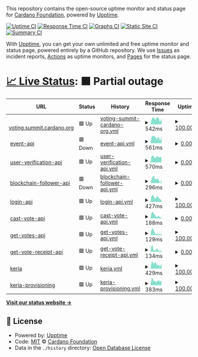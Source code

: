 This repository contains the open-source uptime monitor and status page for [Cardano Foundation](https://cardanofoundation.org), powered by [Upptime](https://github.com/upptime/upptime).

[![Uptime CI](https://github.com/cardano-foundation/cf-summit-evoting-status/workflows/Uptime%20CI/badge.svg)](https://github.com/cardano-foundation/cf-summit-evoting-status/actions?query=workflow%3A%22Uptime+CI%22)
[![Response Time CI](https://github.com/cardano-foundation/cf-summit-evoting-status/workflows/Response%20Time%20CI/badge.svg)](https://github.com/cardano-foundation/cf-summit-evoting-status/actions?query=workflow%3A%22Response+Time+CI%22)
[![Graphs CI](https://github.com/cardano-foundation/cf-summit-evoting-status/workflows/Graphs%20CI/badge.svg)](https://github.com/cardano-foundation/cf-summit-evoting-status/actions?query=workflow%3A%22Graphs+CI%22)
[![Static Site CI](https://github.com/cardano-foundation/cf-summit-evoting-status/workflows/Static%20Site%20CI/badge.svg)](https://github.com/cardano-foundation/cf-summit-evoting-status/actions?query=workflow%3A%22Static+Site+CI%22)
[![Summary CI](https://github.com/cardano-foundation/cf-summit-evoting-status/workflows/Summary%20CI/badge.svg)](https://github.com/cardano-foundation/cf-summit-evoting-status/actions?query=workflow%3A%22Summary+CI%22)

With [Upptime](https://upptime.js.org), you can get your own unlimited and free uptime monitor and status page, powered entirely by a GitHub repository. We use [Issues](https://github.com/cardano-foundation/cf-summit-evoting-status/issues) as incident reports, [Actions](https://github.com/cardano-foundation/cf-summit-evoting-status/actions) as uptime monitors, and [Pages](https://status2024.voting.summit.cardano.org) for the status page.

# [📈 Live Status](https://status2024.voting.summit.cardano.org): <!--live status--> **🟧 Partial outage**

<!--start: status pages-->
<!-- This summary is generated by Upptime (https://github.com/upptime/upptime) -->
<!-- Do not edit this manually, your changes will be overwritten -->
<!-- prettier-ignore -->
| URL | Status | History | Response Time | Uptime |
| --- | ------ | ------- | ------------- | ------ |
| <img alt="" src="https://icons.duckduckgo.com/ip3/voting.summit.cardano.org.ico" height="13"> [voting.summit.cardano.org](https://voting.summit.cardano.org/) | 🟩 Up | [voting-summit-cardano-org.yml](https://github.com/cardano-foundation/cf-summit-evoting-status/commits/HEAD/history/voting-summit-cardano-org.yml) | <details><summary><img alt="Response time graph" src="./graphs/voting-summit-cardano-org/response-time-week.png" height="20"> 542ms</summary><br><a href="https://status2024.voting.summit.cardano.org/history/voting-summit-cardano-org"><img alt="Response time 497" src="https://img.shields.io/endpoint?url=https%3A%2F%2Fraw.githubusercontent.com%2Fcardano-foundation%2Fcf-summit-evoting-status%2FHEAD%2Fapi%2Fvoting-summit-cardano-org%2Fresponse-time.json"></a><br><a href="https://status2024.voting.summit.cardano.org/history/voting-summit-cardano-org"><img alt="24-hour response time 604" src="https://img.shields.io/endpoint?url=https%3A%2F%2Fraw.githubusercontent.com%2Fcardano-foundation%2Fcf-summit-evoting-status%2FHEAD%2Fapi%2Fvoting-summit-cardano-org%2Fresponse-time-day.json"></a><br><a href="https://status2024.voting.summit.cardano.org/history/voting-summit-cardano-org"><img alt="7-day response time 542" src="https://img.shields.io/endpoint?url=https%3A%2F%2Fraw.githubusercontent.com%2Fcardano-foundation%2Fcf-summit-evoting-status%2FHEAD%2Fapi%2Fvoting-summit-cardano-org%2Fresponse-time-week.json"></a><br><a href="https://status2024.voting.summit.cardano.org/history/voting-summit-cardano-org"><img alt="30-day response time 578" src="https://img.shields.io/endpoint?url=https%3A%2F%2Fraw.githubusercontent.com%2Fcardano-foundation%2Fcf-summit-evoting-status%2FHEAD%2Fapi%2Fvoting-summit-cardano-org%2Fresponse-time-month.json"></a><br><a href="https://status2024.voting.summit.cardano.org/history/voting-summit-cardano-org"><img alt="1-year response time 559" src="https://img.shields.io/endpoint?url=https%3A%2F%2Fraw.githubusercontent.com%2Fcardano-foundation%2Fcf-summit-evoting-status%2FHEAD%2Fapi%2Fvoting-summit-cardano-org%2Fresponse-time-year.json"></a></details> | <details><summary><a href="https://status2024.voting.summit.cardano.org/history/voting-summit-cardano-org">100.00%</a></summary><a href="https://status2024.voting.summit.cardano.org/history/voting-summit-cardano-org"><img alt="All-time uptime 0.00%" src="https://img.shields.io/endpoint?url=https%3A%2F%2Fraw.githubusercontent.com%2Fcardano-foundation%2Fcf-summit-evoting-status%2FHEAD%2Fapi%2Fvoting-summit-cardano-org%2Fuptime.json"></a><br><a href="https://status2024.voting.summit.cardano.org/history/voting-summit-cardano-org"><img alt="24-hour uptime 100.00%" src="https://img.shields.io/endpoint?url=https%3A%2F%2Fraw.githubusercontent.com%2Fcardano-foundation%2Fcf-summit-evoting-status%2FHEAD%2Fapi%2Fvoting-summit-cardano-org%2Fuptime-day.json"></a><br><a href="https://status2024.voting.summit.cardano.org/history/voting-summit-cardano-org"><img alt="7-day uptime 100.00%" src="https://img.shields.io/endpoint?url=https%3A%2F%2Fraw.githubusercontent.com%2Fcardano-foundation%2Fcf-summit-evoting-status%2FHEAD%2Fapi%2Fvoting-summit-cardano-org%2Fuptime-week.json"></a><br><a href="https://status2024.voting.summit.cardano.org/history/voting-summit-cardano-org"><img alt="30-day uptime 99.99%" src="https://img.shields.io/endpoint?url=https%3A%2F%2Fraw.githubusercontent.com%2Fcardano-foundation%2Fcf-summit-evoting-status%2FHEAD%2Fapi%2Fvoting-summit-cardano-org%2Fuptime-month.json"></a><br><a href="https://status2024.voting.summit.cardano.org/history/voting-summit-cardano-org"><img alt="1-year uptime 47.59%" src="https://img.shields.io/endpoint?url=https%3A%2F%2Fraw.githubusercontent.com%2Fcardano-foundation%2Fcf-summit-evoting-status%2FHEAD%2Fapi%2Fvoting-summit-cardano-org%2Fuptime-year.json"></a></details>
| <img alt="" src="https://icons.duckduckgo.com/ip3/follower-api.voting.summit.cardano.org.ico" height="13"> [event-api](https://follower-api.voting.summit.cardano.org/api/reference/event/CARDANO_SUMMIT_AWARDS_2024) | 🟥 Down | [event-api.yml](https://github.com/cardano-foundation/cf-summit-evoting-status/commits/HEAD/history/event-api.yml) | <details><summary><img alt="Response time graph" src="./graphs/event-api/response-time-week.png" height="20"> 561ms</summary><br><a href="https://status2024.voting.summit.cardano.org/history/event-api"><img alt="Response time 568" src="https://img.shields.io/endpoint?url=https%3A%2F%2Fraw.githubusercontent.com%2Fcardano-foundation%2Fcf-summit-evoting-status%2FHEAD%2Fapi%2Fevent-api%2Fresponse-time.json"></a><br><a href="https://status2024.voting.summit.cardano.org/history/event-api"><img alt="24-hour response time 797" src="https://img.shields.io/endpoint?url=https%3A%2F%2Fraw.githubusercontent.com%2Fcardano-foundation%2Fcf-summit-evoting-status%2FHEAD%2Fapi%2Fevent-api%2Fresponse-time-day.json"></a><br><a href="https://status2024.voting.summit.cardano.org/history/event-api"><img alt="7-day response time 561" src="https://img.shields.io/endpoint?url=https%3A%2F%2Fraw.githubusercontent.com%2Fcardano-foundation%2Fcf-summit-evoting-status%2FHEAD%2Fapi%2Fevent-api%2Fresponse-time-week.json"></a><br><a href="https://status2024.voting.summit.cardano.org/history/event-api"><img alt="30-day response time 593" src="https://img.shields.io/endpoint?url=https%3A%2F%2Fraw.githubusercontent.com%2Fcardano-foundation%2Fcf-summit-evoting-status%2FHEAD%2Fapi%2Fevent-api%2Fresponse-time-month.json"></a><br><a href="https://status2024.voting.summit.cardano.org/history/event-api"><img alt="1-year response time 579" src="https://img.shields.io/endpoint?url=https%3A%2F%2Fraw.githubusercontent.com%2Fcardano-foundation%2Fcf-summit-evoting-status%2FHEAD%2Fapi%2Fevent-api%2Fresponse-time-year.json"></a></details> | <details><summary><a href="https://status2024.voting.summit.cardano.org/history/event-api">0.00%</a></summary><a href="https://status2024.voting.summit.cardano.org/history/event-api"><img alt="All-time uptime 0.00%" src="https://img.shields.io/endpoint?url=https%3A%2F%2Fraw.githubusercontent.com%2Fcardano-foundation%2Fcf-summit-evoting-status%2FHEAD%2Fapi%2Fevent-api%2Fuptime.json"></a><br><a href="https://status2024.voting.summit.cardano.org/history/event-api"><img alt="24-hour uptime 0.00%" src="https://img.shields.io/endpoint?url=https%3A%2F%2Fraw.githubusercontent.com%2Fcardano-foundation%2Fcf-summit-evoting-status%2FHEAD%2Fapi%2Fevent-api%2Fuptime-day.json"></a><br><a href="https://status2024.voting.summit.cardano.org/history/event-api"><img alt="7-day uptime 0.00%" src="https://img.shields.io/endpoint?url=https%3A%2F%2Fraw.githubusercontent.com%2Fcardano-foundation%2Fcf-summit-evoting-status%2FHEAD%2Fapi%2Fevent-api%2Fuptime-week.json"></a><br><a href="https://status2024.voting.summit.cardano.org/history/event-api"><img alt="30-day uptime 1.38%" src="https://img.shields.io/endpoint?url=https%3A%2F%2Fraw.githubusercontent.com%2Fcardano-foundation%2Fcf-summit-evoting-status%2FHEAD%2Fapi%2Fevent-api%2Fuptime-month.json"></a><br><a href="https://status2024.voting.summit.cardano.org/history/event-api"><img alt="1-year uptime 0.00%" src="https://img.shields.io/endpoint?url=https%3A%2F%2Fraw.githubusercontent.com%2Fcardano-foundation%2Fcf-summit-evoting-status%2FHEAD%2Fapi%2Fevent-api%2Fuptime-year.json"></a></details>
| <img alt="" src="https://icons.duckduckgo.com/ip3/user-verification.voting.summit.cardano.org.ico" height="13"> [user-verification-api](https://user-verification.voting.summit.cardano.org/api/sms/user-verification/start-verification) | 🟩 Up | [user-verification-api.yml](https://github.com/cardano-foundation/cf-summit-evoting-status/commits/HEAD/history/user-verification-api.yml) | <details><summary><img alt="Response time graph" src="./graphs/user-verification-api/response-time-week.png" height="20"> 570ms</summary><br><a href="https://status2024.voting.summit.cardano.org/history/user-verification-api"><img alt="Response time 527" src="https://img.shields.io/endpoint?url=https%3A%2F%2Fraw.githubusercontent.com%2Fcardano-foundation%2Fcf-summit-evoting-status%2FHEAD%2Fapi%2Fuser-verification-api%2Fresponse-time.json"></a><br><a href="https://status2024.voting.summit.cardano.org/history/user-verification-api"><img alt="24-hour response time 569" src="https://img.shields.io/endpoint?url=https%3A%2F%2Fraw.githubusercontent.com%2Fcardano-foundation%2Fcf-summit-evoting-status%2FHEAD%2Fapi%2Fuser-verification-api%2Fresponse-time-day.json"></a><br><a href="https://status2024.voting.summit.cardano.org/history/user-verification-api"><img alt="7-day response time 570" src="https://img.shields.io/endpoint?url=https%3A%2F%2Fraw.githubusercontent.com%2Fcardano-foundation%2Fcf-summit-evoting-status%2FHEAD%2Fapi%2Fuser-verification-api%2Fresponse-time-week.json"></a><br><a href="https://status2024.voting.summit.cardano.org/history/user-verification-api"><img alt="30-day response time 586" src="https://img.shields.io/endpoint?url=https%3A%2F%2Fraw.githubusercontent.com%2Fcardano-foundation%2Fcf-summit-evoting-status%2FHEAD%2Fapi%2Fuser-verification-api%2Fresponse-time-month.json"></a><br><a href="https://status2024.voting.summit.cardano.org/history/user-verification-api"><img alt="1-year response time 557" src="https://img.shields.io/endpoint?url=https%3A%2F%2Fraw.githubusercontent.com%2Fcardano-foundation%2Fcf-summit-evoting-status%2FHEAD%2Fapi%2Fuser-verification-api%2Fresponse-time-year.json"></a></details> | <details><summary><a href="https://status2024.voting.summit.cardano.org/history/user-verification-api">0.00%</a></summary><a href="https://status2024.voting.summit.cardano.org/history/user-verification-api"><img alt="All-time uptime 0.00%" src="https://img.shields.io/endpoint?url=https%3A%2F%2Fraw.githubusercontent.com%2Fcardano-foundation%2Fcf-summit-evoting-status%2FHEAD%2Fapi%2Fuser-verification-api%2Fuptime.json"></a><br><a href="https://status2024.voting.summit.cardano.org/history/user-verification-api"><img alt="24-hour uptime 0.00%" src="https://img.shields.io/endpoint?url=https%3A%2F%2Fraw.githubusercontent.com%2Fcardano-foundation%2Fcf-summit-evoting-status%2FHEAD%2Fapi%2Fuser-verification-api%2Fuptime-day.json"></a><br><a href="https://status2024.voting.summit.cardano.org/history/user-verification-api"><img alt="7-day uptime 0.00%" src="https://img.shields.io/endpoint?url=https%3A%2F%2Fraw.githubusercontent.com%2Fcardano-foundation%2Fcf-summit-evoting-status%2FHEAD%2Fapi%2Fuser-verification-api%2Fuptime-week.json"></a><br><a href="https://status2024.voting.summit.cardano.org/history/user-verification-api"><img alt="30-day uptime 1.38%" src="https://img.shields.io/endpoint?url=https%3A%2F%2Fraw.githubusercontent.com%2Fcardano-foundation%2Fcf-summit-evoting-status%2FHEAD%2Fapi%2Fuser-verification-api%2Fuptime-month.json"></a><br><a href="https://status2024.voting.summit.cardano.org/history/user-verification-api"><img alt="1-year uptime 0.00%" src="https://img.shields.io/endpoint?url=https%3A%2F%2Fraw.githubusercontent.com%2Fcardano-foundation%2Fcf-summit-evoting-status%2FHEAD%2Fapi%2Fuser-verification-api%2Fuptime-year.json"></a></details>
| <img alt="" src="https://icons.duckduckgo.com/ip3/follower-api.voting.summit.cardano.org.ico" height="13"> [blockchain-follower-api](https://follower-api.voting.summit.cardano.org/api/blockchain/tip) | 🟥 Down | [blockchain-follower-api.yml](https://github.com/cardano-foundation/cf-summit-evoting-status/commits/HEAD/history/blockchain-follower-api.yml) | <details><summary><img alt="Response time graph" src="./graphs/blockchain-follower-api/response-time-week.png" height="20"> 296ms</summary><br><a href="https://status2024.voting.summit.cardano.org/history/blockchain-follower-api"><img alt="Response time 346" src="https://img.shields.io/endpoint?url=https%3A%2F%2Fraw.githubusercontent.com%2Fcardano-foundation%2Fcf-summit-evoting-status%2FHEAD%2Fapi%2Fblockchain-follower-api%2Fresponse-time.json"></a><br><a href="https://status2024.voting.summit.cardano.org/history/blockchain-follower-api"><img alt="24-hour response time 288" src="https://img.shields.io/endpoint?url=https%3A%2F%2Fraw.githubusercontent.com%2Fcardano-foundation%2Fcf-summit-evoting-status%2FHEAD%2Fapi%2Fblockchain-follower-api%2Fresponse-time-day.json"></a><br><a href="https://status2024.voting.summit.cardano.org/history/blockchain-follower-api"><img alt="7-day response time 296" src="https://img.shields.io/endpoint?url=https%3A%2F%2Fraw.githubusercontent.com%2Fcardano-foundation%2Fcf-summit-evoting-status%2FHEAD%2Fapi%2Fblockchain-follower-api%2Fresponse-time-week.json"></a><br><a href="https://status2024.voting.summit.cardano.org/history/blockchain-follower-api"><img alt="30-day response time 362" src="https://img.shields.io/endpoint?url=https%3A%2F%2Fraw.githubusercontent.com%2Fcardano-foundation%2Fcf-summit-evoting-status%2FHEAD%2Fapi%2Fblockchain-follower-api%2Fresponse-time-month.json"></a><br><a href="https://status2024.voting.summit.cardano.org/history/blockchain-follower-api"><img alt="1-year response time 347" src="https://img.shields.io/endpoint?url=https%3A%2F%2Fraw.githubusercontent.com%2Fcardano-foundation%2Fcf-summit-evoting-status%2FHEAD%2Fapi%2Fblockchain-follower-api%2Fresponse-time-year.json"></a></details> | <details><summary><a href="https://status2024.voting.summit.cardano.org/history/blockchain-follower-api">0.00%</a></summary><a href="https://status2024.voting.summit.cardano.org/history/blockchain-follower-api"><img alt="All-time uptime 0.00%" src="https://img.shields.io/endpoint?url=https%3A%2F%2Fraw.githubusercontent.com%2Fcardano-foundation%2Fcf-summit-evoting-status%2FHEAD%2Fapi%2Fblockchain-follower-api%2Fuptime.json"></a><br><a href="https://status2024.voting.summit.cardano.org/history/blockchain-follower-api"><img alt="24-hour uptime 0.00%" src="https://img.shields.io/endpoint?url=https%3A%2F%2Fraw.githubusercontent.com%2Fcardano-foundation%2Fcf-summit-evoting-status%2FHEAD%2Fapi%2Fblockchain-follower-api%2Fuptime-day.json"></a><br><a href="https://status2024.voting.summit.cardano.org/history/blockchain-follower-api"><img alt="7-day uptime 0.00%" src="https://img.shields.io/endpoint?url=https%3A%2F%2Fraw.githubusercontent.com%2Fcardano-foundation%2Fcf-summit-evoting-status%2FHEAD%2Fapi%2Fblockchain-follower-api%2Fuptime-week.json"></a><br><a href="https://status2024.voting.summit.cardano.org/history/blockchain-follower-api"><img alt="30-day uptime 1.38%" src="https://img.shields.io/endpoint?url=https%3A%2F%2Fraw.githubusercontent.com%2Fcardano-foundation%2Fcf-summit-evoting-status%2FHEAD%2Fapi%2Fblockchain-follower-api%2Fuptime-month.json"></a><br><a href="https://status2024.voting.summit.cardano.org/history/blockchain-follower-api"><img alt="1-year uptime 0.00%" src="https://img.shields.io/endpoint?url=https%3A%2F%2Fraw.githubusercontent.com%2Fcardano-foundation%2Fcf-summit-evoting-status%2FHEAD%2Fapi%2Fblockchain-follower-api%2Fuptime-year.json"></a></details>
| <img alt="" src="https://icons.duckduckgo.com/ip3/api.voting.summit.cardano.org.ico" height="13"> [login-api](http://api.voting.summit.cardano.org/api/auth/login) | 🟩 Up | [login-api.yml](https://github.com/cardano-foundation/cf-summit-evoting-status/commits/HEAD/history/login-api.yml) | <details><summary><img alt="Response time graph" src="./graphs/login-api/response-time-week.png" height="20"> 427ms</summary><br><a href="https://status2024.voting.summit.cardano.org/history/login-api"><img alt="Response time 454" src="https://img.shields.io/endpoint?url=https%3A%2F%2Fraw.githubusercontent.com%2Fcardano-foundation%2Fcf-summit-evoting-status%2FHEAD%2Fapi%2Flogin-api%2Fresponse-time.json"></a><br><a href="https://status2024.voting.summit.cardano.org/history/login-api"><img alt="24-hour response time 558" src="https://img.shields.io/endpoint?url=https%3A%2F%2Fraw.githubusercontent.com%2Fcardano-foundation%2Fcf-summit-evoting-status%2FHEAD%2Fapi%2Flogin-api%2Fresponse-time-day.json"></a><br><a href="https://status2024.voting.summit.cardano.org/history/login-api"><img alt="7-day response time 427" src="https://img.shields.io/endpoint?url=https%3A%2F%2Fraw.githubusercontent.com%2Fcardano-foundation%2Fcf-summit-evoting-status%2FHEAD%2Fapi%2Flogin-api%2Fresponse-time-week.json"></a><br><a href="https://status2024.voting.summit.cardano.org/history/login-api"><img alt="30-day response time 531" src="https://img.shields.io/endpoint?url=https%3A%2F%2Fraw.githubusercontent.com%2Fcardano-foundation%2Fcf-summit-evoting-status%2FHEAD%2Fapi%2Flogin-api%2Fresponse-time-month.json"></a><br><a href="https://status2024.voting.summit.cardano.org/history/login-api"><img alt="1-year response time 455" src="https://img.shields.io/endpoint?url=https%3A%2F%2Fraw.githubusercontent.com%2Fcardano-foundation%2Fcf-summit-evoting-status%2FHEAD%2Fapi%2Flogin-api%2Fresponse-time-year.json"></a></details> | <details><summary><a href="https://status2024.voting.summit.cardano.org/history/login-api">100.00%</a></summary><a href="https://status2024.voting.summit.cardano.org/history/login-api"><img alt="All-time uptime 1.45%" src="https://img.shields.io/endpoint?url=https%3A%2F%2Fraw.githubusercontent.com%2Fcardano-foundation%2Fcf-summit-evoting-status%2FHEAD%2Fapi%2Flogin-api%2Fuptime.json"></a><br><a href="https://status2024.voting.summit.cardano.org/history/login-api"><img alt="24-hour uptime 100.00%" src="https://img.shields.io/endpoint?url=https%3A%2F%2Fraw.githubusercontent.com%2Fcardano-foundation%2Fcf-summit-evoting-status%2FHEAD%2Fapi%2Flogin-api%2Fuptime-day.json"></a><br><a href="https://status2024.voting.summit.cardano.org/history/login-api"><img alt="7-day uptime 100.00%" src="https://img.shields.io/endpoint?url=https%3A%2F%2Fraw.githubusercontent.com%2Fcardano-foundation%2Fcf-summit-evoting-status%2FHEAD%2Fapi%2Flogin-api%2Fuptime-week.json"></a><br><a href="https://status2024.voting.summit.cardano.org/history/login-api"><img alt="30-day uptime 99.99%" src="https://img.shields.io/endpoint?url=https%3A%2F%2Fraw.githubusercontent.com%2Fcardano-foundation%2Fcf-summit-evoting-status%2FHEAD%2Fapi%2Flogin-api%2Fuptime-month.json"></a><br><a href="https://status2024.voting.summit.cardano.org/history/login-api"><img alt="1-year uptime 48.89%" src="https://img.shields.io/endpoint?url=https%3A%2F%2Fraw.githubusercontent.com%2Fcardano-foundation%2Fcf-summit-evoting-status%2FHEAD%2Fapi%2Flogin-api%2Fuptime-year.json"></a></details>
| <img alt="" src="https://icons.duckduckgo.com/ip3/api.voting.summit.cardano.org.ico" height="13"> [cast-vote-api](http://api.voting.summit.cardano.org/api/vote/cast) | 🟩 Up | [cast-vote-api.yml](https://github.com/cardano-foundation/cf-summit-evoting-status/commits/HEAD/history/cast-vote-api.yml) | <details><summary><img alt="Response time graph" src="./graphs/cast-vote-api/response-time-week.png" height="20"> 188ms</summary><br><a href="https://status2024.voting.summit.cardano.org/history/cast-vote-api"><img alt="Response time 259" src="https://img.shields.io/endpoint?url=https%3A%2F%2Fraw.githubusercontent.com%2Fcardano-foundation%2Fcf-summit-evoting-status%2FHEAD%2Fapi%2Fcast-vote-api%2Fresponse-time.json"></a><br><a href="https://status2024.voting.summit.cardano.org/history/cast-vote-api"><img alt="24-hour response time 215" src="https://img.shields.io/endpoint?url=https%3A%2F%2Fraw.githubusercontent.com%2Fcardano-foundation%2Fcf-summit-evoting-status%2FHEAD%2Fapi%2Fcast-vote-api%2Fresponse-time-day.json"></a><br><a href="https://status2024.voting.summit.cardano.org/history/cast-vote-api"><img alt="7-day response time 188" src="https://img.shields.io/endpoint?url=https%3A%2F%2Fraw.githubusercontent.com%2Fcardano-foundation%2Fcf-summit-evoting-status%2FHEAD%2Fapi%2Fcast-vote-api%2Fresponse-time-week.json"></a><br><a href="https://status2024.voting.summit.cardano.org/history/cast-vote-api"><img alt="30-day response time 236" src="https://img.shields.io/endpoint?url=https%3A%2F%2Fraw.githubusercontent.com%2Fcardano-foundation%2Fcf-summit-evoting-status%2FHEAD%2Fapi%2Fcast-vote-api%2Fresponse-time-month.json"></a><br><a href="https://status2024.voting.summit.cardano.org/history/cast-vote-api"><img alt="1-year response time 240" src="https://img.shields.io/endpoint?url=https%3A%2F%2Fraw.githubusercontent.com%2Fcardano-foundation%2Fcf-summit-evoting-status%2FHEAD%2Fapi%2Fcast-vote-api%2Fresponse-time-year.json"></a></details> | <details><summary><a href="https://status2024.voting.summit.cardano.org/history/cast-vote-api">0.00%</a></summary><a href="https://status2024.voting.summit.cardano.org/history/cast-vote-api"><img alt="All-time uptime 0.00%" src="https://img.shields.io/endpoint?url=https%3A%2F%2Fraw.githubusercontent.com%2Fcardano-foundation%2Fcf-summit-evoting-status%2FHEAD%2Fapi%2Fcast-vote-api%2Fuptime.json"></a><br><a href="https://status2024.voting.summit.cardano.org/history/cast-vote-api"><img alt="24-hour uptime 0.00%" src="https://img.shields.io/endpoint?url=https%3A%2F%2Fraw.githubusercontent.com%2Fcardano-foundation%2Fcf-summit-evoting-status%2FHEAD%2Fapi%2Fcast-vote-api%2Fuptime-day.json"></a><br><a href="https://status2024.voting.summit.cardano.org/history/cast-vote-api"><img alt="7-day uptime 0.00%" src="https://img.shields.io/endpoint?url=https%3A%2F%2Fraw.githubusercontent.com%2Fcardano-foundation%2Fcf-summit-evoting-status%2FHEAD%2Fapi%2Fcast-vote-api%2Fuptime-week.json"></a><br><a href="https://status2024.voting.summit.cardano.org/history/cast-vote-api"><img alt="30-day uptime 1.38%" src="https://img.shields.io/endpoint?url=https%3A%2F%2Fraw.githubusercontent.com%2Fcardano-foundation%2Fcf-summit-evoting-status%2FHEAD%2Fapi%2Fcast-vote-api%2Fuptime-month.json"></a><br><a href="https://status2024.voting.summit.cardano.org/history/cast-vote-api"><img alt="1-year uptime 0.00%" src="https://img.shields.io/endpoint?url=https%3A%2F%2Fraw.githubusercontent.com%2Fcardano-foundation%2Fcf-summit-evoting-status%2FHEAD%2Fapi%2Fcast-vote-api%2Fuptime-year.json"></a></details>
| <img alt="" src="https://icons.duckduckgo.com/ip3/api.voting.summit.cardano.org.ico" height="13"> [get-votes-api](http://api.voting.summit.cardano.org/api/vote/votes/CARDANO_SUMMIT_AWARDS_2024) | 🟩 Up | [get-votes-api.yml](https://github.com/cardano-foundation/cf-summit-evoting-status/commits/HEAD/history/get-votes-api.yml) | <details><summary><img alt="Response time graph" src="./graphs/get-votes-api/response-time-week.png" height="20"> 129ms</summary><br><a href="https://status2024.voting.summit.cardano.org/history/get-votes-api"><img alt="Response time 230" src="https://img.shields.io/endpoint?url=https%3A%2F%2Fraw.githubusercontent.com%2Fcardano-foundation%2Fcf-summit-evoting-status%2FHEAD%2Fapi%2Fget-votes-api%2Fresponse-time.json"></a><br><a href="https://status2024.voting.summit.cardano.org/history/get-votes-api"><img alt="24-hour response time 79" src="https://img.shields.io/endpoint?url=https%3A%2F%2Fraw.githubusercontent.com%2Fcardano-foundation%2Fcf-summit-evoting-status%2FHEAD%2Fapi%2Fget-votes-api%2Fresponse-time-day.json"></a><br><a href="https://status2024.voting.summit.cardano.org/history/get-votes-api"><img alt="7-day response time 129" src="https://img.shields.io/endpoint?url=https%3A%2F%2Fraw.githubusercontent.com%2Fcardano-foundation%2Fcf-summit-evoting-status%2FHEAD%2Fapi%2Fget-votes-api%2Fresponse-time-week.json"></a><br><a href="https://status2024.voting.summit.cardano.org/history/get-votes-api"><img alt="30-day response time 196" src="https://img.shields.io/endpoint?url=https%3A%2F%2Fraw.githubusercontent.com%2Fcardano-foundation%2Fcf-summit-evoting-status%2FHEAD%2Fapi%2Fget-votes-api%2Fresponse-time-month.json"></a><br><a href="https://status2024.voting.summit.cardano.org/history/get-votes-api"><img alt="1-year response time 210" src="https://img.shields.io/endpoint?url=https%3A%2F%2Fraw.githubusercontent.com%2Fcardano-foundation%2Fcf-summit-evoting-status%2FHEAD%2Fapi%2Fget-votes-api%2Fresponse-time-year.json"></a></details> | <details><summary><a href="https://status2024.voting.summit.cardano.org/history/get-votes-api">100.00%</a></summary><a href="https://status2024.voting.summit.cardano.org/history/get-votes-api"><img alt="All-time uptime 1.45%" src="https://img.shields.io/endpoint?url=https%3A%2F%2Fraw.githubusercontent.com%2Fcardano-foundation%2Fcf-summit-evoting-status%2FHEAD%2Fapi%2Fget-votes-api%2Fuptime.json"></a><br><a href="https://status2024.voting.summit.cardano.org/history/get-votes-api"><img alt="24-hour uptime 100.00%" src="https://img.shields.io/endpoint?url=https%3A%2F%2Fraw.githubusercontent.com%2Fcardano-foundation%2Fcf-summit-evoting-status%2FHEAD%2Fapi%2Fget-votes-api%2Fuptime-day.json"></a><br><a href="https://status2024.voting.summit.cardano.org/history/get-votes-api"><img alt="7-day uptime 100.00%" src="https://img.shields.io/endpoint?url=https%3A%2F%2Fraw.githubusercontent.com%2Fcardano-foundation%2Fcf-summit-evoting-status%2FHEAD%2Fapi%2Fget-votes-api%2Fuptime-week.json"></a><br><a href="https://status2024.voting.summit.cardano.org/history/get-votes-api"><img alt="30-day uptime 100.00%" src="https://img.shields.io/endpoint?url=https%3A%2F%2Fraw.githubusercontent.com%2Fcardano-foundation%2Fcf-summit-evoting-status%2FHEAD%2Fapi%2Fget-votes-api%2Fuptime-month.json"></a><br><a href="https://status2024.voting.summit.cardano.org/history/get-votes-api"><img alt="1-year uptime 48.89%" src="https://img.shields.io/endpoint?url=https%3A%2F%2Fraw.githubusercontent.com%2Fcardano-foundation%2Fcf-summit-evoting-status%2FHEAD%2Fapi%2Fget-votes-api%2Fuptime-year.json"></a></details>
| <img alt="" src="https://icons.duckduckgo.com/ip3/api.voting.summit.cardano.org.ico" height="13"> [get-vote-receipt-api](http://api.voting.summit.cardano.org/api/vote/receipt/CARDANO_SUMMIT_AWARDS_2024/AMBASSADOR) | 🟩 Up | [get-vote-receipt-api.yml](https://github.com/cardano-foundation/cf-summit-evoting-status/commits/HEAD/history/get-vote-receipt-api.yml) | <details><summary><img alt="Response time graph" src="./graphs/get-vote-receipt-api/response-time-week.png" height="20"> 134ms</summary><br><a href="https://status2024.voting.summit.cardano.org/history/get-vote-receipt-api"><img alt="Response time 199" src="https://img.shields.io/endpoint?url=https%3A%2F%2Fraw.githubusercontent.com%2Fcardano-foundation%2Fcf-summit-evoting-status%2FHEAD%2Fapi%2Fget-vote-receipt-api%2Fresponse-time.json"></a><br><a href="https://status2024.voting.summit.cardano.org/history/get-vote-receipt-api"><img alt="24-hour response time 215" src="https://img.shields.io/endpoint?url=https%3A%2F%2Fraw.githubusercontent.com%2Fcardano-foundation%2Fcf-summit-evoting-status%2FHEAD%2Fapi%2Fget-vote-receipt-api%2Fresponse-time-day.json"></a><br><a href="https://status2024.voting.summit.cardano.org/history/get-vote-receipt-api"><img alt="7-day response time 134" src="https://img.shields.io/endpoint?url=https%3A%2F%2Fraw.githubusercontent.com%2Fcardano-foundation%2Fcf-summit-evoting-status%2FHEAD%2Fapi%2Fget-vote-receipt-api%2Fresponse-time-week.json"></a><br><a href="https://status2024.voting.summit.cardano.org/history/get-vote-receipt-api"><img alt="30-day response time 189" src="https://img.shields.io/endpoint?url=https%3A%2F%2Fraw.githubusercontent.com%2Fcardano-foundation%2Fcf-summit-evoting-status%2FHEAD%2Fapi%2Fget-vote-receipt-api%2Fresponse-time-month.json"></a><br><a href="https://status2024.voting.summit.cardano.org/history/get-vote-receipt-api"><img alt="1-year response time 179" src="https://img.shields.io/endpoint?url=https%3A%2F%2Fraw.githubusercontent.com%2Fcardano-foundation%2Fcf-summit-evoting-status%2FHEAD%2Fapi%2Fget-vote-receipt-api%2Fresponse-time-year.json"></a></details> | <details><summary><a href="https://status2024.voting.summit.cardano.org/history/get-vote-receipt-api">0.00%</a></summary><a href="https://status2024.voting.summit.cardano.org/history/get-vote-receipt-api"><img alt="All-time uptime 0.00%" src="https://img.shields.io/endpoint?url=https%3A%2F%2Fraw.githubusercontent.com%2Fcardano-foundation%2Fcf-summit-evoting-status%2FHEAD%2Fapi%2Fget-vote-receipt-api%2Fuptime.json"></a><br><a href="https://status2024.voting.summit.cardano.org/history/get-vote-receipt-api"><img alt="24-hour uptime 0.00%" src="https://img.shields.io/endpoint?url=https%3A%2F%2Fraw.githubusercontent.com%2Fcardano-foundation%2Fcf-summit-evoting-status%2FHEAD%2Fapi%2Fget-vote-receipt-api%2Fuptime-day.json"></a><br><a href="https://status2024.voting.summit.cardano.org/history/get-vote-receipt-api"><img alt="7-day uptime 0.00%" src="https://img.shields.io/endpoint?url=https%3A%2F%2Fraw.githubusercontent.com%2Fcardano-foundation%2Fcf-summit-evoting-status%2FHEAD%2Fapi%2Fget-vote-receipt-api%2Fuptime-week.json"></a><br><a href="https://status2024.voting.summit.cardano.org/history/get-vote-receipt-api"><img alt="30-day uptime 1.38%" src="https://img.shields.io/endpoint?url=https%3A%2F%2Fraw.githubusercontent.com%2Fcardano-foundation%2Fcf-summit-evoting-status%2FHEAD%2Fapi%2Fget-vote-receipt-api%2Fuptime-month.json"></a><br><a href="https://status2024.voting.summit.cardano.org/history/get-vote-receipt-api"><img alt="1-year uptime 0.00%" src="https://img.shields.io/endpoint?url=https%3A%2F%2Fraw.githubusercontent.com%2Fcardano-foundation%2Fcf-summit-evoting-status%2FHEAD%2Fapi%2Fget-vote-receipt-api%2Fuptime-year.json"></a></details>
| <img alt="" src="https://icons.duckduckgo.com/ip3/keria.voting.summit.cardano.org.ico" height="13"> [keria](http://keria.voting.summit.cardano.org) | 🟩 Up | [keria.yml](https://github.com/cardano-foundation/cf-summit-evoting-status/commits/HEAD/history/keria.yml) | <details><summary><img alt="Response time graph" src="./graphs/keria/response-time-week.png" height="20"> 429ms</summary><br><a href="https://status2024.voting.summit.cardano.org/history/keria"><img alt="Response time 489" src="https://img.shields.io/endpoint?url=https%3A%2F%2Fraw.githubusercontent.com%2Fcardano-foundation%2Fcf-summit-evoting-status%2FHEAD%2Fapi%2Fkeria%2Fresponse-time.json"></a><br><a href="https://status2024.voting.summit.cardano.org/history/keria"><img alt="24-hour response time 526" src="https://img.shields.io/endpoint?url=https%3A%2F%2Fraw.githubusercontent.com%2Fcardano-foundation%2Fcf-summit-evoting-status%2FHEAD%2Fapi%2Fkeria%2Fresponse-time-day.json"></a><br><a href="https://status2024.voting.summit.cardano.org/history/keria"><img alt="7-day response time 429" src="https://img.shields.io/endpoint?url=https%3A%2F%2Fraw.githubusercontent.com%2Fcardano-foundation%2Fcf-summit-evoting-status%2FHEAD%2Fapi%2Fkeria%2Fresponse-time-week.json"></a><br><a href="https://status2024.voting.summit.cardano.org/history/keria"><img alt="30-day response time 505" src="https://img.shields.io/endpoint?url=https%3A%2F%2Fraw.githubusercontent.com%2Fcardano-foundation%2Fcf-summit-evoting-status%2FHEAD%2Fapi%2Fkeria%2Fresponse-time-month.json"></a><br><a href="https://status2024.voting.summit.cardano.org/history/keria"><img alt="1-year response time 489" src="https://img.shields.io/endpoint?url=https%3A%2F%2Fraw.githubusercontent.com%2Fcardano-foundation%2Fcf-summit-evoting-status%2FHEAD%2Fapi%2Fkeria%2Fresponse-time-year.json"></a></details> | <details><summary><a href="https://status2024.voting.summit.cardano.org/history/keria">100.00%</a></summary><a href="https://status2024.voting.summit.cardano.org/history/keria"><img alt="All-time uptime 100.00%" src="https://img.shields.io/endpoint?url=https%3A%2F%2Fraw.githubusercontent.com%2Fcardano-foundation%2Fcf-summit-evoting-status%2FHEAD%2Fapi%2Fkeria%2Fuptime.json"></a><br><a href="https://status2024.voting.summit.cardano.org/history/keria"><img alt="24-hour uptime 100.00%" src="https://img.shields.io/endpoint?url=https%3A%2F%2Fraw.githubusercontent.com%2Fcardano-foundation%2Fcf-summit-evoting-status%2FHEAD%2Fapi%2Fkeria%2Fuptime-day.json"></a><br><a href="https://status2024.voting.summit.cardano.org/history/keria"><img alt="7-day uptime 100.00%" src="https://img.shields.io/endpoint?url=https%3A%2F%2Fraw.githubusercontent.com%2Fcardano-foundation%2Fcf-summit-evoting-status%2FHEAD%2Fapi%2Fkeria%2Fuptime-week.json"></a><br><a href="https://status2024.voting.summit.cardano.org/history/keria"><img alt="30-day uptime 100.00%" src="https://img.shields.io/endpoint?url=https%3A%2F%2Fraw.githubusercontent.com%2Fcardano-foundation%2Fcf-summit-evoting-status%2FHEAD%2Fapi%2Fkeria%2Fuptime-month.json"></a><br><a href="https://status2024.voting.summit.cardano.org/history/keria"><img alt="1-year uptime 100.00%" src="https://img.shields.io/endpoint?url=https%3A%2F%2Fraw.githubusercontent.com%2Fcardano-foundation%2Fcf-summit-evoting-status%2FHEAD%2Fapi%2Fkeria%2Fuptime-year.json"></a></details>
| <img alt="" src="https://icons.duckduckgo.com/ip3/keria-provisioning.voting.summit.cardano.org.ico" height="13"> [keria-provisioning](https://keria-provisioning.voting.summit.cardano.org/api/v1/provision) | 🟩 Up | [keria-provisioning.yml](https://github.com/cardano-foundation/cf-summit-evoting-status/commits/HEAD/history/keria-provisioning.yml) | <details><summary><img alt="Response time graph" src="./graphs/keria-provisioning/response-time-week.png" height="20"> 383ms</summary><br><a href="https://status2024.voting.summit.cardano.org/history/keria-provisioning"><img alt="Response time 489" src="https://img.shields.io/endpoint?url=https%3A%2F%2Fraw.githubusercontent.com%2Fcardano-foundation%2Fcf-summit-evoting-status%2FHEAD%2Fapi%2Fkeria-provisioning%2Fresponse-time.json"></a><br><a href="https://status2024.voting.summit.cardano.org/history/keria-provisioning"><img alt="24-hour response time 367" src="https://img.shields.io/endpoint?url=https%3A%2F%2Fraw.githubusercontent.com%2Fcardano-foundation%2Fcf-summit-evoting-status%2FHEAD%2Fapi%2Fkeria-provisioning%2Fresponse-time-day.json"></a><br><a href="https://status2024.voting.summit.cardano.org/history/keria-provisioning"><img alt="7-day response time 383" src="https://img.shields.io/endpoint?url=https%3A%2F%2Fraw.githubusercontent.com%2Fcardano-foundation%2Fcf-summit-evoting-status%2FHEAD%2Fapi%2Fkeria-provisioning%2Fresponse-time-week.json"></a><br><a href="https://status2024.voting.summit.cardano.org/history/keria-provisioning"><img alt="30-day response time 484" src="https://img.shields.io/endpoint?url=https%3A%2F%2Fraw.githubusercontent.com%2Fcardano-foundation%2Fcf-summit-evoting-status%2FHEAD%2Fapi%2Fkeria-provisioning%2Fresponse-time-month.json"></a><br><a href="https://status2024.voting.summit.cardano.org/history/keria-provisioning"><img alt="1-year response time 489" src="https://img.shields.io/endpoint?url=https%3A%2F%2Fraw.githubusercontent.com%2Fcardano-foundation%2Fcf-summit-evoting-status%2FHEAD%2Fapi%2Fkeria-provisioning%2Fresponse-time-year.json"></a></details> | <details><summary><a href="https://status2024.voting.summit.cardano.org/history/keria-provisioning">100.00%</a></summary><a href="https://status2024.voting.summit.cardano.org/history/keria-provisioning"><img alt="All-time uptime 100.00%" src="https://img.shields.io/endpoint?url=https%3A%2F%2Fraw.githubusercontent.com%2Fcardano-foundation%2Fcf-summit-evoting-status%2FHEAD%2Fapi%2Fkeria-provisioning%2Fuptime.json"></a><br><a href="https://status2024.voting.summit.cardano.org/history/keria-provisioning"><img alt="24-hour uptime 100.00%" src="https://img.shields.io/endpoint?url=https%3A%2F%2Fraw.githubusercontent.com%2Fcardano-foundation%2Fcf-summit-evoting-status%2FHEAD%2Fapi%2Fkeria-provisioning%2Fuptime-day.json"></a><br><a href="https://status2024.voting.summit.cardano.org/history/keria-provisioning"><img alt="7-day uptime 100.00%" src="https://img.shields.io/endpoint?url=https%3A%2F%2Fraw.githubusercontent.com%2Fcardano-foundation%2Fcf-summit-evoting-status%2FHEAD%2Fapi%2Fkeria-provisioning%2Fuptime-week.json"></a><br><a href="https://status2024.voting.summit.cardano.org/history/keria-provisioning"><img alt="30-day uptime 100.00%" src="https://img.shields.io/endpoint?url=https%3A%2F%2Fraw.githubusercontent.com%2Fcardano-foundation%2Fcf-summit-evoting-status%2FHEAD%2Fapi%2Fkeria-provisioning%2Fuptime-month.json"></a><br><a href="https://status2024.voting.summit.cardano.org/history/keria-provisioning"><img alt="1-year uptime 100.00%" src="https://img.shields.io/endpoint?url=https%3A%2F%2Fraw.githubusercontent.com%2Fcardano-foundation%2Fcf-summit-evoting-status%2FHEAD%2Fapi%2Fkeria-provisioning%2Fuptime-year.json"></a></details>

<!--end: status pages-->

[**Visit our status website →**](https://status2024.voting.summit.cardano.org)

## 📄 License

- Powered by: [Upptime](https://github.com/upptime/upptime)
- Code: [MIT](./LICENSE) © [Cardano Foundation](https://cardanofoundation.org)
- Data in the `./history` directory: [Open Database License](https://opendatacommons.org/licenses/odbl/1-0/)
